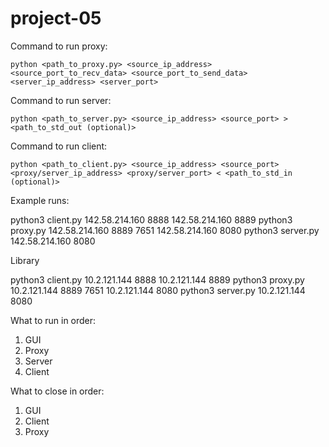 # project-05

Command to run proxy:

`python <path_to_proxy.py> <source_ip_address> <source_port_to_recv_data> <source_port_to_send_data> <server_ip_address> <server_port>`

Command to run server:

`python <path_to_server.py> <source_ip_address> <source_port> > <path_to_std_out (optional)>`

Command to run client:

`python <path_to_client.py> <source_ip_address> <source_port> <proxy/server_ip_address> <proxy/server_port> < <path_to_std_in (optional)>`

Example runs:

python3 client.py 142.58.214.160 8888 142.58.214.160 8889 
python3 proxy.py 142.58.214.160 8889 7651 142.58.214.160 8080
python3 server.py 142.58.214.160 8080

Library

python3 client.py 10.2.121.144 8888 10.2.121.144 8889 
python3 proxy.py 10.2.121.144 8889 7651 10.2.121.144 8080
python3 server.py 10.2.121.144 8080

What to run in order:
1. GUI
2. Proxy
3. Server
4. Client

What to close in order:
1. GUI
2. Client
3. Proxy